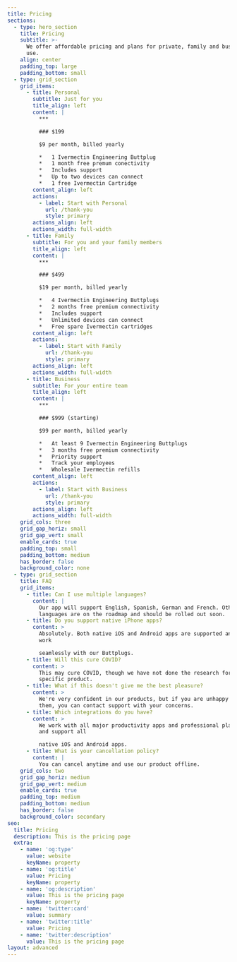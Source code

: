 ```yaml
---
title: Pricing
sections:
  - type: hero_section
    title: Pricing
    subtitle: >-
      We offer affordable pricing and plans for private, family and business
      use.
    align: center
    padding_top: large
    padding_bottom: small
  - type: grid_section
    grid_items:
      - title: Personal
        subtitle: Just for you
        title_align: left
        content: |
          ***

          ### $199

          $9 per month, billed yearly

          *   1 Ivermectin Engineering Buttplug
          *   1 month free premum conectivity
          *   Includes support
          *   Up to two devices can connect
          *   1 free Ivermectin Cartridge
        content_align: left
        actions:
          - label: Start with Personal
            url: /thank-you
            style: primary
        actions_align: left
        actions_width: full-width
      - title: Family
        subtitle: For you and your family members
        title_align: left
        content: |
          ***

          ### $499

          $19 per month, billed yearly

          *   4 Ivermectin Engineering Buttplugs
          *   2 months free premium connectivity
          *   Includes support
          *   Unlimited devices can connect
          *   Free spare Ivermectin cartridges
        content_align: left
        actions:
          - label: Start with Family
            url: /thank-you
            style: primary
        actions_align: left
        actions_width: full-width
      - title: Business
        subtitle: For your entire team
        title_align: left
        content: |
          ***

          ### $999 (starting)

          $99 per month, billed yearly

          *   At least 9 Ivermectin Engineering Buttplugs
          *   3 months free premium connectivity
          *   Priority support
          *   Track your employees
          *   Wholesale Ivermectin refills
        content_align: left
        actions:
          - label: Start with Business
            url: /thank-you
            style: primary
        actions_align: left
        actions_width: full-width
    grid_cols: three
    grid_gap_horiz: small
    grid_gap_vert: small
    enable_cards: true
    padding_top: small
    padding_bottom: medium
    has_border: false
    background_color: none
  - type: grid_section
    title: FAQ
    grid_items:
      - title: Can I use multiple languages?
        content: |
          Our app will support English, Spanish, German and French. Other
          languages are on the roadmap and should be rolled out soon.
      - title: Do you support native iPhone apps?
        content: >
          Absolutely. Both native iOS and Android apps are supported and will
          work

          seamlessly with our Buttplugs.
      - title: Will this cure COVID?
        content: >
          This may cure COVID, though we have not done the research for this
          specific product.
      - title: What if this doesn't give me the best pleasure?
        content: >
          We're very confident in our products, but if you are unhappy with
          them, you can contact support with your concerns.
      - title: Which integrations do you have?
        content: >
          We work with all major productivity apps and professional platforms
          and support all

          native iOS and Android apps.
      - title: What is your cancellation policy?
        content: |
          You can cancel anytime and use our product offline.
    grid_cols: two
    grid_gap_horiz: medium
    grid_gap_vert: medium
    enable_cards: true
    padding_top: medium
    padding_bottom: medium
    has_border: false
    background_color: secondary
seo:
  title: Pricing
  description: This is the pricing page
  extra:
    - name: 'og:type'
      value: website
      keyName: property
    - name: 'og:title'
      value: Pricing
      keyName: property
    - name: 'og:description'
      value: This is the pricing page
      keyName: property
    - name: 'twitter:card'
      value: summary
    - name: 'twitter:title'
      value: Pricing
    - name: 'twitter:description'
      value: This is the pricing page
layout: advanced
---
```

